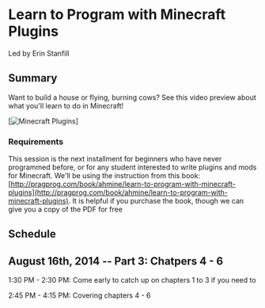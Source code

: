 # Learn to Program with Minecraft Plugins

Led by Erin Stanfill


## Summary

Want to build a house or flying, burning cows? See this video preview about what you'll learn to do in Minecraft! 

[![Minecraft Plugins](http://imagery.pragprog.com/products/364/ahmine_xlargecover.jpg?1386097917)]

### Requirements

This session is the next installment for beginners who have never programmed before, or for any student interested to write plugins and mods for Minecraft. We'll be using the instruction from this book: [http://pragprog.com/book/ahmine/learn-to-program-with-minecraft-plugins](http://pragprog.com/book/ahmine/learn-to-program-with-minecraft-plugins). It is helpful if you purchase the book, though we can give you a copy of the PDF for free

## Schedule

## August 16th, 2014 -- Part 3: Chatpers 4 - 6

1:30 PM - 2:30 PM: Come early to catch up on chapters 1 to 3 if you need to

2:45 PM - 4:15 PM: Covering chapters 4 - 6
